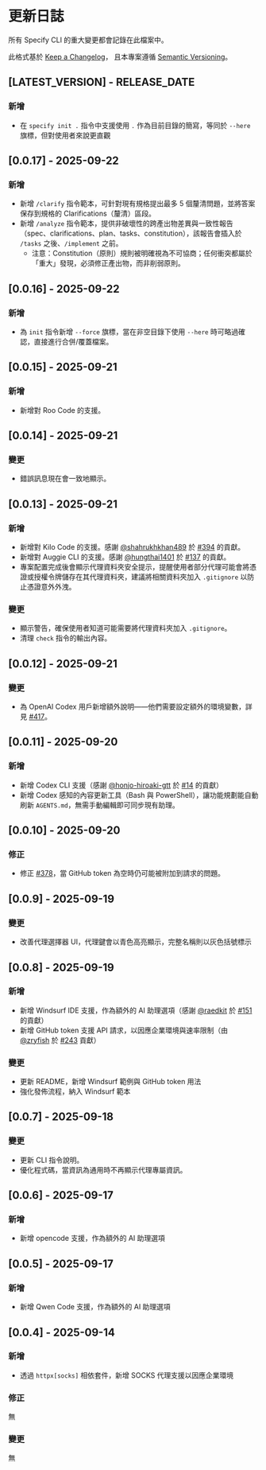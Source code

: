 # 更新日誌

<!-- markdownlint-disable MD024 -->

所有 Specify CLI 的重大變更都會記錄在此檔案中。

此格式基於 [Keep a Changelog](https://keepachangelog.com/en/1.0.0/)，
且本專案遵循 [Semantic Versioning](https://semver.org/spec/v2.0.0.html)。

## [LATEST_VERSION] - RELEASE_DATE

### 新增

- 在 `specify init .` 指令中支援使用 `.` 作為目前目錄的簡寫，等同於 `--here` 旗標，但對使用者來說更直觀

## [0.0.17] - 2025-09-22

### 新增

- 新增 `/clarify` 指令範本，可針對現有規格提出最多 5 個釐清問題，並將答案保存到規格的 Clarifications（釐清）區段。
- 新增 `/analyze` 指令範本，提供非破壞性的跨產出物差異與一致性報告（spec、clarifications、plan、tasks、constitution），該報告會插入於 `/tasks` 之後、`/implement` 之前。
	- 注意：Constitution（原則）規則被明確視為不可協商；任何衝突都屬於「重大」發現，必須修正產出物，而非削弱原則。

## [0.0.16] - 2025-09-22

### 新增

- 為 `init` 指令新增 `--force` 旗標，當在非空目錄下使用 `--here` 時可略過確認，直接進行合併/覆蓋檔案。

## [0.0.15] - 2025-09-21

### 新增

- 新增對 Roo Code 的支援。

## [0.0.14] - 2025-09-21

### 變更

- 錯誤訊息現在會一致地顯示。

## [0.0.13] - 2025-09-21

### 新增

- 新增對 Kilo Code 的支援。感謝 [@shahrukhkhan489](https://github.com/shahrukhkhan489) 於 [#394](https://github.com/github/spec-kit/pull/394) 的貢獻。
- 新增對 Auggie CLI 的支援。感謝 [@hungthai1401](https://github.com/hungthai1401) 於 [#137](https://github.com/github/spec-kit/pull/137) 的貢獻。
- 專案配置完成後會顯示代理資料夾安全提示，提醒使用者部分代理可能會將憑證或授權令牌儲存在其代理資料夾，建議將相關資料夾加入 `.gitignore` 以防止憑證意外外洩。

### 變更

- 顯示警告，確保使用者知道可能需要將代理資料夾加入 `.gitignore`。
- 清理 `check` 指令的輸出內容。

## [0.0.12] - 2025-09-21

### 變更

- 為 OpenAI Codex 用戶新增額外說明——他們需要設定額外的環境變數，詳見 [#417](https://github.com/github/spec-kit/issues/417)。

## [0.0.11] - 2025-09-20

### 新增

- 新增 Codex CLI 支援（感謝 [@honjo-hiroaki-gtt](https://github.com/honjo-hiroaki-gtt) 於 [#14](https://github.com/github/spec-kit/pull/14) 的貢獻）
- 新增 Codex 感知的內容更新工具（Bash 與 PowerShell），讓功能規劃能自動刷新 `AGENTS.md`，無需手動編輯即可同步現有助理。

## [0.0.10] - 2025-09-20

### 修正

- 修正 [#378](https://github.com/github/spec-kit/issues/378)，當 GitHub token 為空時仍可能被附加到請求的問題。

## [0.0.9] - 2025-09-19

### 變更

- 改善代理選擇器 UI，代理鍵會以青色高亮顯示，完整名稱則以灰色括號標示

## [0.0.8] - 2025-09-19

### 新增

- 新增 Windsurf IDE 支援，作為額外的 AI 助理選項（感謝 [@raedkit](https://github.com/raedkit) 於 [#151](https://github.com/github/spec-kit/pull/151) 的貢獻）
- 新增 GitHub token 支援 API 請求，以因應企業環境與速率限制（由 [@zryfish](https://github.com/@zryfish) 於 [#243](https://github.com/github/spec-kit/pull/243) 貢獻）

### 變更

- 更新 README，新增 Windsurf 範例與 GitHub token 用法
- 強化發佈流程，納入 Windsurf 範本

## [0.0.7] - 2025-09-18

### 變更

- 更新 CLI 指令說明。
- 優化程式碼，當資訊為通用時不再顯示代理專屬資訊。

## [0.0.6] - 2025-09-17

### 新增

- 新增 opencode 支援，作為額外的 AI 助理選項

## [0.0.5] - 2025-09-17

### 新增

- 新增 Qwen Code 支援，作為額外的 AI 助理選項

## [0.0.4] - 2025-09-14

### 新增

- 透過 `httpx[socks]` 相依套件，新增 SOCKS 代理支援以因應企業環境

### 修正

無

### 變更

無

